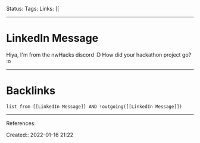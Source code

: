 Status: 
Tags: 
Links: [[
___
# LinkedIn Message
Hiya, I'm from the nwHacks discord :D How did your hackathon project go? :o
___
# Backlinks
```dataview
list from [[LinkedIn Message]] AND !outgoing([[LinkedIn Message]])
```
___
References:

Created:: 2022-01-16 21:22
